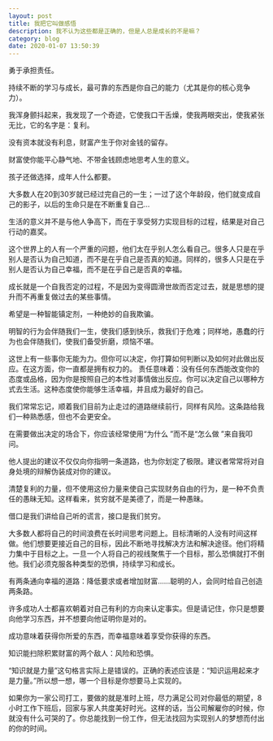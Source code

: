 ```yaml
---
layout: post
title: 我把它叫做感悟
description: 我不认为这些都是正确的，但是人总是成长的不是嘛？
category: blog
date: 2020-01-07 13:50:39
---
```


勇于承担责任。

持续不断的学习与成长，最可靠的东西是你自己的能力（尤其是你的核心竞争力）。

我浑身颤抖起来，我发现了一个奇迹，它使我口干舌燥，使我两眼突出，使我紧张无比，它的名字是：复利。

没有资本就没有利息，财富产生于你对金钱的留存。

财富使你能平心静气地、不带金钱顾虑地思考人生的意义。

孩子还做选择，成年人什么都要。

大多数人在20到30岁就已经过完自己的一生；一过了这个年龄段，他们就变成自己的影子，以后的生命只是在不断重复自己...

生活的意义并不是与他人争高下，而在于享受努力实现目标的过程，结果是对自己行动的嘉奖。

这个世界上的人有一个严重的问题，他们太在乎别人怎么看自己。很多人只是在乎别人是否认为自己知道，而不是在乎自己是否真的知道。同样的，很多人只是在乎别人是否认为自己幸福，而不是在乎自己是否真的幸福。 ​​​​

成长就是一个自我否定的过程，不是因为变得圆滑世故而否定过去，就是思想的提升而不再重复做过去的某些事情。

希望是一种智能镇定剂，一种绝妙的自我欺骗。

明智的行为会伴随我们一生，使我们感到快乐，救我们于危难；同样地，愚蠢的行为也会伴随我们，使我们备受折磨，烦恼不堪。

这世上有一些事你无能为力。但你可以决定，你打算如何判断以及如何对此做出反应。在这方面，你一直都是拥有权力的。
责任意味着：没有任何东西能改变你的态度或品格，因为你是按照自己的本性对事情做出反应。你可以决定自己以哪种方式去生活。这种态度使你能够生活幸福，并且成为最好的自己。

我们常常忘记，顺着我们目前为止走过的道路继续前行，同样有风险。这条路给我们一种熟悉感，但也不会更安全。

在需要做出决定的场合下，你应该经常使用“为什么 ”而不是“怎么做 ”来自我叩问。

他人提出的建议不仅仅向你指明一条道路，也为你划定了极限。建议者常常将对自身处境的辩解伪装成对你的建议。

清楚复利的力量，但不使用这份力量来使自己实现财务自由的行为，是一种不负责任的愚昧无知。这样看来，贫穷就不是美德了，而是一种愚昧。

借口是我们讲给自己听的谎言，接口是我们贫穷。

大多数人都将自己的时间浪费在长时间思考问题上。目标清晰的人没有时间这样做。他们想要更接近自己的目标，因此不断地寻找解决方法和解决途径。他们将精力集中于目标之上。一旦一个人将自己的视线聚焦于一个目标，那么恐惧就打不倒他。我们必须克服各种类型的恐惧，持续学习和成长。

有两条通向幸福的道路：降低要求或者增加财富……聪明的人，会同时给自己创造两条路。

许多成功人士都喜欢朝着对自己有利的方向来认定事实。但是请记住，你只是想要向他学习东西，并不想要向他证明你是对的。

成功意味着获得你所爱的东西，而幸福意味着享受你获得的东西。

知识能扫除积累财富的两个敌人：风险和恐惧。

“知识就是力量”这句格言实际上是错误的。正确的表述应该是：“知识运用起来才是力量。”所以想一想，哪一个目标是你想要马上实现的。

如果你为一家公司打工，要做的就是准时上班，尽力满足公司对你最低的期望，8小时工作下班后，回家与家人共度美好时光。这样的话，当公司解雇你的时候，你就没有什么可哭的了。你总能找到一份工作，但无法找回为实现别人的梦想而付出的你的时间。













































